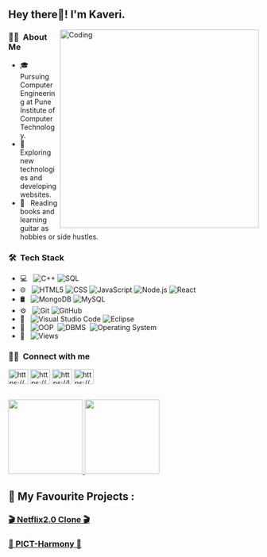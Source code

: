 
<h2> Hey there👋! I'm Kaveri.</h2>

<img align="right" alt="Coding" width="400" src="https://media.tenor.com/S59bPkT0pqcAAAAC/programming.gif">

<h3> 👩‍💻 &nbsp;About Me </h3>

- 🎓 &nbsp; Pursuing Computer Engineering at Pune Institute of Computer Technology.
- 🤔 &nbsp; Exploring new technologies and developing websites.
- 📕 &nbsp; Reading books and learning guitar as hobbies or side hustles.

<h3> 🛠 &nbsp;Tech Stack</h3>


- 💻 &nbsp;
  ![C++](https://img.shields.io/badge/-C++-333333?style=flat&logo=C%2B%2B&logoColor=00599C)
  ![SQL](https://img.shields.io/badge/-SQL-05122A?style=flat&logo=Web-Development&logoColor=00599C)&nbsp;
- 🌐 &nbsp;
  ![HTML5](https://img.shields.io/badge/-HTML5-333333?style=flat&logo=HTML5)
  ![CSS](https://img.shields.io/badge/-CSS-333333?style=flat&logo=CSS3&logoColor=1572B6)
  ![JavaScript](https://img.shields.io/badge/-JavaScript-333333?style=flat&logo=javascript)
  ![Node.js](https://img.shields.io/badge/-Node.js-333333?style=flat&logo=node.js)
  ![React](https://img.shields.io/badge/-React-333333?style=flat&logo=react)
- 🛢 &nbsp;
  ![MongoDB](https://img.shields.io/badge/-MongoDB-333333?style=flat&logo=mongodb)
  ![MySQL](https://img.shields.io/badge/-MySQL-05122A?style=flat&logo=Web-Development&logoColor=00599C)&nbsp;
- ⚙️ &nbsp;
  ![Git](https://img.shields.io/badge/-Git-333333?style=flat&logo=git)
  ![GitHub](https://img.shields.io/badge/-GitHub-333333?style=flat&logo=github)
- 🔧 &nbsp;
  ![Visual Studio Code](https://img.shields.io/badge/-Visual%20Studio%20Code-333333?style=flat&logo=visual-studio-code&logoColor=007ACC)
  ![Eclipse](https://img.shields.io/badge/-Eclipse-333333?style=flat&logo=eclipse-ide&logoColor=2C2255)
- 📕 &nbsp;
  ![OOP](https://img.shields.io/badge/-OOP-05122A?style=flat&logo=Web-Development&logoColor=00599C)&nbsp;
  ![DBMS](https://img.shields.io/badge/-DBMS-05122A?style=flat&logo=Web-Development&logoColor=00599C)&nbsp;
  ![Operating System](https://img.shields.io/badge/-OS-05122A?style=flat&logo=Web-Development&logoColor=00599C)&nbsp;
- 👀 &nbsp;
  ![Views](https://komarev.com/ghpvc/?username=KaveriRaut&color=blueviolet)&nbsp;


<h3>🤝🏻 &nbsp;Connect with me</h3>
<p align="left">
<a href="https://linkedin.com/in/rautkaveri126/" target="blank"><img align="center" src="https://raw.githubusercontent.com/rahuldkjain/github-profile-readme-generator/master/src/images/icons/Social/linked-in-alt.svg" alt="https://www.linkedin.com/in/rautkaveri126/" height="30" width="40" /></a>
<a href="https://www.codechef.com/users/kaveri_raut" target="blank"><img align="center" src="https://cdn.jsdelivr.net/npm/simple-icons@3.1.0/icons/codechef.svg" alt="https://www.codechef.com/users/kaveri_raut" height="30" width="40" /></a>
<a href="https://leetcode.com/kaveriraut/" target="blank"><img align="center" src="https://raw.githubusercontent.com/rahuldkjain/github-profile-readme-generator/master/src/images/icons/Social/leet-code.svg" alt="https://leetcode.com/kaveriraut/" height="30" width="40" /></a>
<a href="https://auth.geeksforgeeks.org/user/rautkaveri02" target="blank"><img align="center" src="https://raw.githubusercontent.com/rahuldkjain/github-profile-readme-generator/master/src/images/icons/Social/geeks-for-geeks.svg" alt="https://auth.geeksforgeeks.org/user/rautkaveri02" height="30" width="40" /></a>
</p>
<br/>
<a href="https://github.com/KaveriRaut">
  <img height="150em" src="https://github-readme-stats.vercel.app/api?username=KaveriRaut&theme=buefy&show_icons=true" />
  <img height="150em" src="https://github-readme-stats.vercel.app/api/top-langs/?username=KaveriRaut&theme=buefy&layout=compact" />
 
</a>
<br/>

<!-- <h3> 🛠 &nbsp;Coding Profiles</h3>

<a href="https://github.com/KaveriRaut">
<img height="230em" src="https://leetcard.jacoblin.cool/KaveriRaut?ext=heatmap&theme=buefy&show_icons=true" />
<img height="180em" src="https://geeks-for-geeks-stats-api-napiyo.vercel.app/?userName=rautkaveri02&theme=buefy&layout=compact" />
</a> -->

  
## 🤩 My Favourite Projects :
### [🎬  Netflix2.0 Clone  🎬](https://github.com/KaveriRaut/Netflix2.0_Clone)
### [🤝  PICT-Harmony  🤝](https://github.com/KaveriRaut/PBL_Project_PICT-Harmony)
</p>

